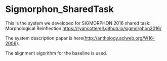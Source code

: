 # Sigmorphon_SharedTask

This is the system we developed for SIGMORPHON 2016 shared task: Morphological Reinflection https://ryancotterell.github.io/sigmorphon2016/

The system description paper is here(http://anthology.aclweb.org/W16-2006).

The alignment algorithm for the baseline is used.


